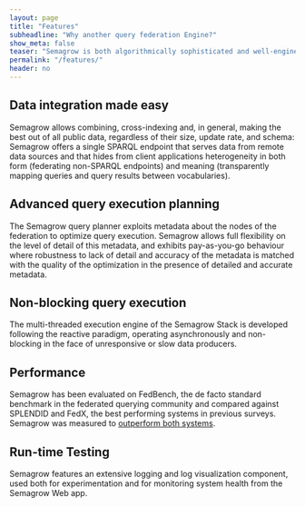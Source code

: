 ```yaml
---
layout: page
title: "Features"
subheadline: "Why another query federation Engine?"
show_meta: false
teaser: "Semagrow is both algorithmically sophisticated and well-engineered and has been shown to outperform all other federated querying engines on both standard benchmarks and our own use cases."
permalink: "/features/"
header: no
---
```

## Data integration made easy

Semagrow allows combining, cross-indexing and, in general, making the
best out of all public data, regardless of their size, update rate,
and schema: Semagrow offers a single SPARQL endpoint that serves data
from remote data sources and that hides from client applications
heterogeneity in both form (federating non-SPARQL endpoints) and
meaning (transparently mapping queries and query results between
vocabularies).



## Advanced query execution planning

The Semagrow query planner exploits metadata about the nodes of the
federation to optimize query execution. Semagrow allows full
flexibility on the level of detail of this metadata, and exhibits
pay-as-you-go behaviour where robustness to lack of detail and
accuracy of the metadata is matched with the quality of the
optimization in the presence of detailed and accurate metadata.



## Non-blocking query execution

The multi-threaded execution engine of the Semagrow Stack is developed
following the reactive paradigm, operating asynchronously and
non-blocking in the face of unresponsive or slow data producers.



## Performance

Semagrow has been evaluated on FedBench, the de facto standard
benchmark in the federated querying community and compared against
SPLENDID and FedX, the best performing systems in previous surveys.
Semagrow was measured to [outperform both systems][1].



## Run-time Testing

Semagrow features an extensive logging and log visualization
component, used both for experimentation and for monitoring system
health from the Semagrow Web app.

 [1]: http://dx.doi.org/10.1145/2814864.2814886
